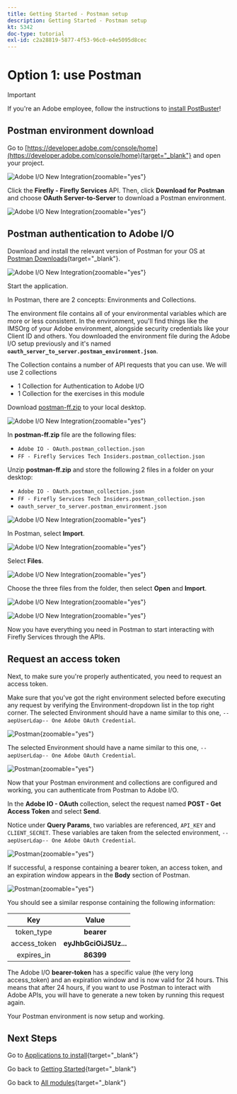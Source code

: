 ```yaml
---
title: Getting Started - Postman setup
description: Getting Started - Postman setup
kt: 5342
doc-type: tutorial
exl-id: c2a28819-5877-4f53-96c0-e4e5095d8cec
---
```

# Option 1: use Postman

>[!IMPORTANT]
>
>If you're an Adobe employee, follow the instructions to [install PostBuster](./ex8.md)!

## Postman environment download

Go to [https://developer.adobe.com/console/home](https://developer.adobe.com/console/home){target="_blank"} and open your project.

![Adobe I/O New Integration](./images/iopr.png){zoomable="yes"}

Click the **Firefly - Firefly Services** API. Then, click **Download for Postman** and choose **OAuth Server-to-Server** to download a Postman environment.

![Adobe I/O New Integration](./images/iopm.png){zoomable="yes"}

## Postman authentication to Adobe I/O

Download and install the relevant version of Postman for your OS at [Postman Downloads](https://www.postman.com/downloads/){target="_blank"}.

![Adobe I/O New Integration](./images/getstarted.png){zoomable="yes"}

Start the application.

In Postman, there are 2 concepts: Environments and Collections.

The environment file contains all of your environmental variables which are more or less consistent. In the environment, you'll find things like the IMSOrg of your Adobe environment, alongside security credentials like your Client ID and others. You downloaded the environment file during the Adobe I/O setup previously and it's named  **`oauth_server_to_server.postman_environment.json`**.
    
The Collection contains a number of API requests that you can use. We will use 2 collections

- 1 Collection for Authentication to Adobe I/O
- 1 Collection for the exercises in this module

Download [postman-ff.zip](./../../../assets/postman/postman-ff.zip) to your local desktop. 

![Adobe I/O New Integration](./images/pmfolder.png){zoomable="yes"}

In **postman-ff.zip** file are the following files:

- `Adobe IO - OAuth.postman_collection.json`
- `FF - Firefly Services Tech Insiders.postman_collection.json`
  
Unzip **postman-ff.zip** and store the following 2 files in a folder on your desktop:

- `Adobe IO - OAuth.postman_collection.json`
- `FF - Firefly Services Tech Insiders.postman_collection.json` 
- `oauth_server_to_server.postman_environment.json`

![Adobe I/O New Integration](./images/pmfolder1.png){zoomable="yes"}

In Postman, select **Import**.

![Adobe I/O New Integration](./images/postmanui.png){zoomable="yes"}

Select **Files**.

![Adobe I/O New Integration](./images/choosefiles.png){zoomable="yes"}

Choose the three files from the folder, then select **Open** and **Import**. 

![Adobe I/O New Integration](./images/selectfiles.png){zoomable="yes"}

![Adobe I/O New Integration](./images/impconfirm.png){zoomable="yes"}

Now you have everything you need in Postman to start interacting with Firefly Services through the APIs.

## Request an access token

Next, to make sure you're properly authenticated, you need to request an access token.

Make sure that you've got the right environment selected before executing any request by verifying the Environment-dropdown list in the top right corner. The selected Environment should have a name similar to this one, `--aepUserLdap-- One Adobe OAuth Credential`.

![Postman](./images/envselemea1.png){zoomable="yes"}

The selected Environment should have a name similar to this one, `--aepUserLdap-- One Adobe OAuth Credential`.

![Postman](./images/envselemea.png){zoomable="yes"}

Now that your Postman environment and collections are configured and working, you can authenticate from Postman to Adobe I/O.

In the **Adobe IO - OAuth** collection, select the request named **POST - Get Access Token** and select **Send**. 

Notice under **Query Params**, two variables are referenced, `API_KEY` and `CLIENT_SECRET`. These variables are taken from the selected environment, `--aepUserLdap-- One Adobe OAuth Credential`. 

![Postman](./images/ioauth.png){zoomable="yes"}

If successful, a response containing a bearer token, an access token, and an expiration window appears in the **Body** section of Postman.

![Postman](./images/ioauthresp.png){zoomable="yes"}

You should see a similar response containing the following information:

| Key     | Value     | 
|:-------------:| :---------------:| 
| token_type          | **bearer** |
| access_token    | **eyJhbGciOiJSUz...** | 
| expires_in          | **86399** |

The Adobe I/O **bearer-token** has a specific value (the very long access_token) and an expiration window and is now valid for 24 hours. This means that after 24 hours, if you want to use Postman to interact with Adobe APIs, you will have to generate a new token by running this request again.

Your Postman environment is now setup and working.

## Next Steps

Go to [Applications to install](./ex9.md){target="_blank"}

Go back to [Getting Started](./getting-started.md){target="_blank"}

Go back to [All modules](./../../../overview.md){target="_blank"}
